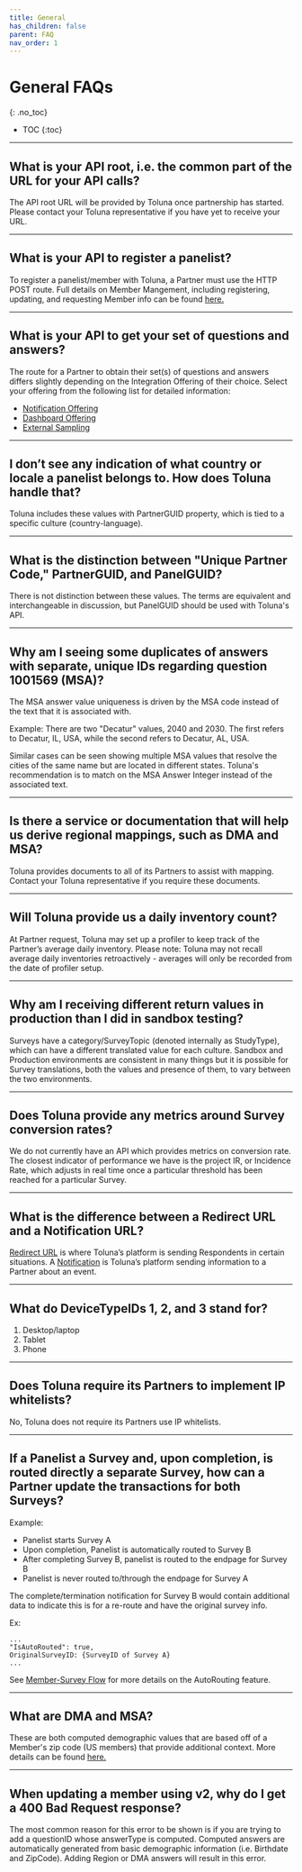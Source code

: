 ```yaml
---
title: General
has_children: false
parent: FAQ
nav_order: 1
---
```


# General FAQs
{: .no_toc}

* TOC
{:toc}

---

## What is your API root, i.e. the common part of the URL for your API calls?

The API root URL will be provided by Toluna once partnership has started. Please contact your Toluna representative if you have yet to receive your URL.

---

## What is your API to register a panelist?

To register a panelist/member with Toluna, a Partner must use the HTTP POST route. Full details on Member Mangement, including registering, updating, and requesting Member info can be found [here.](/membermanagement)

---

## What is your API to get your set of questions and answers?

The route for a Partner to obtain their set(s) of questions and answers differs slightly depending on the Integration Offering of their choice. Select your offering from the following list for detailed information:

 - [Notification Offering](/notification)
 - [Dashboard Offering](/dashboard)
 - [External Sampling](/externalsample)


---

## I don’t see any indication of what country or locale a panelist belongs to. How does Toluna handle that?

Toluna includes these values with PartnerGUID property, which is tied to a specific culture (country-language).

---

## What is the distinction between "Unique Partner Code," PartnerGUID, and PanelGUID?

There is not distinction between these values. The terms are equivalent and interchangeable in discussion, but PanelGUID should be used with Toluna's API.

---

## Why am I seeing some duplicates of answers with separate, unique IDs regarding question 1001569 (MSA)?

The MSA answer value uniqueness is driven by the MSA code instead of the text that it is associated with.

Example: There are two "Decatur" values, 2040 and 2030. The first refers to Decatur, IL, USA, while the second refers to Decatur, AL, USA.

Similar cases can be seen showing multiple MSA values that resolve the cities of the same name but are located in different states. Toluna's recommendation is to match on the MSA Answer Integer instead of the associated text.

---

## Is there a service or documentation that will help us derive regional mappings, such as DMA and MSA?

Toluna provides documents to all of its Partners to assist with mapping. Contact your Toluna representative if you require these documents.

---

## Will Toluna provide us a daily inventory count?

At Partner request, Toluna may set up a profiler to keep track of the Partner’s average daily inventory. Please note: Toluna may not recall average daily inventories retroactively - averages will only be recorded from the date of profiler setup.

---

## Why am I receiving different return values in production than I did in sandbox testing?

Surveys have a category/SurveyTopic (denoted internally as StudyType), which can have a different translated value for each culture. Sandbox and Production environments are consistent in many things but it is possible for Survey translations, both the values and presence of them, to vary between the two environments.

---

## Does Toluna provide any metrics around Survey conversion rates?

We do not currently have an API which provides metrics on conversion rate. The closest indicator of performance we have is the project IR, or Incidence Rate, which adjusts in real time once a particular threshold has been reached for a particular Survey.

---

## What is the difference between a Redirect URL and a Notification URL?

[Redirect URL](/memberrouting/) is where Toluna’s platform is sending Respondents in certain situations. A [Notification](/notifications/quotastatus.html) is Toluna’s platform sending information to a Partner about an event.

---

## What do DeviceTypeIDs 1, 2, and 3 stand for?

1. Desktop/laptop
2. Tablet
3. Phone

---

## Does Toluna require its Partners to implement IP whitelists?

No, Toluna does not require its Partners use IP whitelists.

---

## If a Panelist  a Survey and, upon completion, is routed directly a separate Survey, how can a Partner update the transactions for both Surveys?

Example:

* Panelist starts Survey A
* Upon completion, Panelist is automatically routed to Survey B
* After completing Survey B, panelist is routed to the endpage for Survey B
* Panelist is never routed to/through the endpage for Survey A

The complete/termination notification for Survey B would contain additional data to indicate this is for a re-route and have the original survey info.

Ex:
```
...
"IsAutoRouted": true,
OriginalSurveyID: {SurveyID of Survey A}
...
```

See [Member-Survey Flow](/memberrouting/membersurveyflow#autorouting.html) for more details on the AutoRouting feature.

---

## What are DMA and MSA?

These are both computed demographic values that are based off of a Member's zip code (US members) that provide additional context. More details can be found [here.](https://www.agilitypr.com/pr-news/media-relations/local-market-designations/)

---

## When updating a member using v2, why do I get a 400 Bad Request response?

The most common reason for this error to be shown is if you are trying to add a questionID whose answerType is computed. Computed answers are automatically generated from basic demographic information (i.e. Birthdate and ZipCode). Adding Region or DMA answers will result in this error.